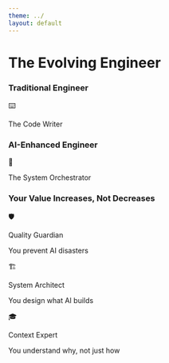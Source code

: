 ```yaml
---
theme: ../
layout: default
---
```


# The Evolving Engineer

<div class="grid grid-cols-2 gap-8 mb-8">
  
  <!-- Traditional Role -->
  <div class="bg-rose-100 rounded-lg p-6 border-t-4 border-rose-500 shadow-sm">
    <h3 class="text-xl font-bold text-rose-700 mb-4">Traditional Engineer</h3>
    <div class="text-center mb-4">
      <div class="text-4xl mb-2">⌨️</div>
      <p class="text-lg text-gray-900 font-semibold">The Code Writer</p>
    </div>
  </div>
  
  <!-- Evolved Role -->
  <div class="bg-emerald-100 rounded-lg p-6 border-t-4 border-emerald-500 shadow-sm">
    <h3 class="text-xl font-bold text-emerald-700 mb-4">AI-Enhanced Engineer</h3>
    <div class="text-center mb-4">
      <div class="text-4xl mb-2">🎯</div>
      <p class="text-lg text-gray-900 font-semibold">The System Orchestrator</p>
    </div>
  </div>
  
</div>

<v-clicks>

<div class="bg-purple-50 rounded-lg p-6 mb-6 shadow">
  <h3 class="text-xl font-bold text-gray-900 text-center mb-4">Your Value Increases, Not Decreases</h3>
  
  <div class="grid grid-cols-3 gap-4 text-sm">
    <div class="text-center">
      <div class="text-2xl mb-2">🛡️</div>
      <p class="font-semibold text-sky-700">Quality Guardian</p>
      <p class="text-xs text-gray-600 mt-1">You prevent AI disasters</p>
    </div>
    <div class="text-center">
      <div class="text-2xl mb-2">🏗️</div>
      <p class="font-semibold text-emerald-700">System Architect</p>
      <p class="text-xs text-gray-600 mt-1">You design what AI builds</p>
    </div>
    <div class="text-center">
      <div class="text-2xl mb-2">🎓</div>
      <p class="font-semibold text-amber-700">Context Expert</p>
      <p class="text-xs text-gray-600 mt-1">You understand why, not just how</p>
    </div>
  </div>
</div>

</v-clicks>

<!--
This isn't about replacing engineers. It's about evolution.

Think about it: when compilers came along, we didn't fire all the assembly programmers. They became system architects. When frameworks emerged, we didn't eliminate developers. They became solution designers.

AI is the next evolution. You're not becoming obsolete - you're becoming more powerful. But only if you embrace the change.

The engineers who thrive will be those who see AI as a force multiplier, not a threat.
-->

